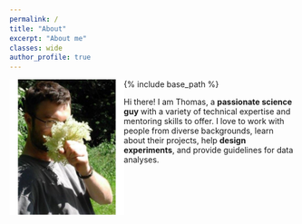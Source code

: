 ```yaml
---
permalink: /
title: "About"
excerpt: "About me"
classes: wide
author_profile: true
---
```

{% include base_path %}
<img src="../images/13680560_802390319860985_1834144343150480591_n.png" alt="me" style="width:40%;" align="left"/>

Hi there! I am Thomas, a **passionate science guy** with a variety of technical expertise and mentoring skills to offer. I love to work with people from diverse backgrounds, learn about their projects, help __design experiments__, and provide guidelines for data analyses.
